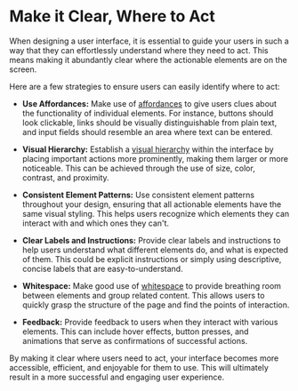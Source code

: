# Make it Clear, Where to Act

When designing a user interface, it is essential to guide your users in such a way that they can effortlessly understand where they need to act. This means making it abundantly clear where the actionable elements are on the screen.

Here are a few strategies to ensure users can easily identify where to act:

- **Use Affordances:** Make use of [affordances](https://www.interaction-design.org/literature/topics/affordances) to give users clues about the functionality of individual elements. For instance, buttons should look clickable, links should be visually distinguishable from plain text, and input fields should resemble an area where text can be entered.

- **Visual Hierarchy:** Establish a [visual hierarchy](https://www.interaction-design.org/literature/topics/visual-hierarchy) within the interface by placing important actions more prominently, making them larger or more noticeable. This can be achieved through the use of size, color, contrast, and proximity.

- **Consistent Element Patterns:** Use consistent element patterns throughout your design, ensuring that all actionable elements have the same visual styling. This helps users recognize which elements they can interact with and which ones they can't.

- **Clear Labels and Instructions:** Provide clear labels and instructions to help users understand what different elements do, and what is expected of them. This could be explicit instructions or simply using descriptive, concise labels that are easy-to-understand.

- **Whitespace:** Make good use of [whitespace](https://www.interaction-design.org/literature/topics/white-space) to provide breathing room between elements and group related content. This allows users to quickly grasp the structure of the page and find the points of interaction.

- **Feedback:** Provide feedback to users when they interact with various elements. This can include hover effects, button presses, and animations that serve as confirmations of successful actions.

By making it clear where users need to act, your interface becomes more accessible, efficient, and enjoyable for them to use. This will ultimately result in a more successful and engaging user experience.